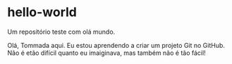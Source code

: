 # hello-world
Um repositório teste com olá mundo.

Olá, Tommada aqui. Eu estou aprendendo a criar um projeto Git no GitHub.
 Não é etão difícil quanto eu imaiginava, mas também não é tão fácil!
